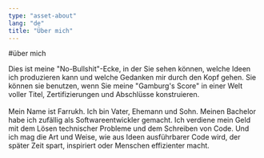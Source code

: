 ```yaml
---
type: "asset-about"
lang: "de"
title: "Über mich"
---
```


#über mich


Dies ist meine "No-Bullshit"-Ecke, in der Sie sehen können, welche Ideen ich produzieren kann und welche Gedanken mir durch den Kopf gehen. Sie können sie benutzen, wenn Sie meine "Gamburg's Score" in einer Welt voller Titel, Zertifizierungen und Abschlüsse konstruieren.
<br/>
<br/>
Mein Name ist Farrukh. Ich bin Vater, Ehemann und Sohn. Meinen Bachelor habe ich zufällig als Softwareentwickler gemacht. Ich verdiene mein Geld mit dem Lösen technischer Probleme und dem Schreiben von Code. Und ich mag die Art und Weise, wie aus Ideen ausführbarer Code wird, der später Zeit spart, inspiriert oder Menschen effizienter macht.